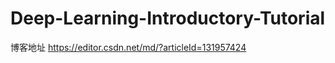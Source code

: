 # Deep-Learning-Introductory-Tutorial

博客地址 https://editor.csdn.net/md/?articleId=131957424









